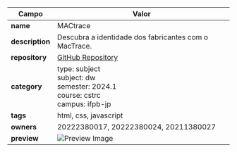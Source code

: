 | Campo          | Valor                                                                                           |
|----------------|-------------------------------------------------------------------------------------------------|
| **name**       | MACtrace                                                                                        |
| **description**| Descubra a identidade dos fabricantes com o MacTrace.                                          |
| **repository** | [GitHub Repository](https://github.com/MateusEDSS/Projeto-Dw)                                  |
| **category**   | type: subject <br> subject: dw <br> semester: 2024.1 <br> course: cstrc <br> campus: ifpb-jp  |
| **tags**       | html, css, javascript                                                                           |
| **owners**     | 20222380017, 20222380024, 20211380027                                                          |
| **preview**    |![Preview Image](https://raw.githubusercontent.com/MateusEDSS/Projeto-Dw/main/public/front/images/image.png) |
